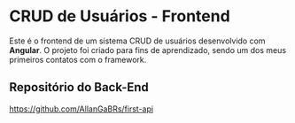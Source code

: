 # CRUD de Usuários - Frontend

Este é o frontend de um sistema CRUD de usuários desenvolvido com **Angular**. O projeto foi criado para fins de aprendizado, sendo um dos meus primeiros contatos com o framework.

## Repositório do Back-End

https://github.com/AllanGaBRs/first-api
